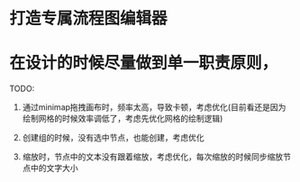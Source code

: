 # 打造专属流程图编辑器

# 在设计的时候尽量做到单一职责原则，

TODO:

1. 通过minimap拖拽画布时，频率太高，导致卡顿，考虑优化(目前看还是因为绘制网格的时候效率调低了，考虑先优化网格的绘制逻辑)

2. 创建组的时候，没有选中节点，也能创建，考虑优化

3. 缩放时，节点中的文本没有跟着缩放，考虑优化，每次缩放的时候同步缩放节点中的文字大小